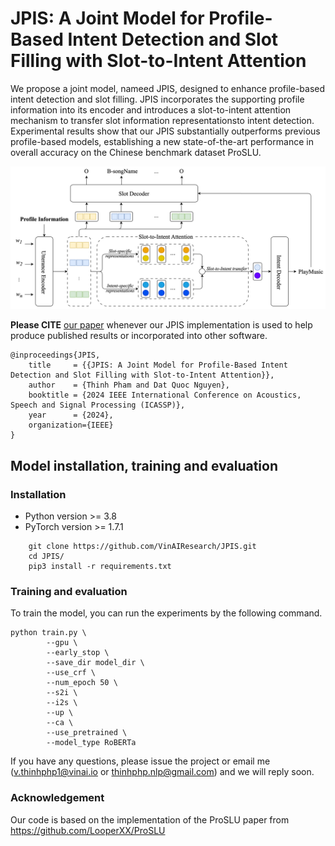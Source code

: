 # JPIS: A Joint Model for Profile-Based Intent Detection and Slot Filling with Slot-to-Intent Attention

We propose a joint model, nameed JPIS, designed to enhance profile-based intent detection and slot filling. JPIS incorporates the supporting profile information into its encoder and introduces a slot-to-intent attention mechanism to transfer slot information representationsto intent detection. Experimental results show that our JPIS substantially outperforms previous profile-based models, establishing a new state-of-the-art performance in overall accuracy on the Chinese benchmark dataset ProSLU.

<p align="center">	
<img width="600" alt="model" src="model.png">
</p>

**Please CITE** [our paper](https://arxiv.org/pdf/2312.08737.pdf) whenever our JPIS implementation is used to help produce published results or incorporated into other software.

    @inproceedings{JPIS,
        title     = {{JPIS: A Joint Model for Profile-Based Intent Detection and Slot Filling with Slot-to-Intent Attention}},
        author    = {Thinh Pham and Dat Quoc Nguyen},
        booktitle = {2024 IEEE International Conference on Acoustics, Speech and Signal Processing (ICASSP)},
        year      = {2024},
        organization={IEEE}
    }


## Model installation, training and evaluation

### Installation
- Python version >= 3.8
- PyTorch version >= 1.7.1

```
    git clone https://github.com/VinAIResearch/JPIS.git
    cd JPIS/
    pip3 install -r requirements.txt
```

### Training and evaluation
To train the model, you can run the experiments by the following command.
```
python train.py \
        --gpu \
        --early_stop \
        --save_dir model_dir \
        --use_crf \
        --num_epoch 50 \
        --s2i \
        --i2s \
        --up \
        --ca \
        --use_pretrained \
        --model_type RoBERTa
```

If you have any questions, please issue the project or email me (v.thinhphp1@vinai.io or thinhphp.nlp@gmail.com) and we will reply soon.

### Acknowledgement

Our code is based on the implementation of the ProSLU paper from https://github.com/LooperXX/ProSLU
